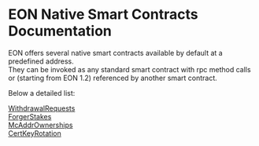 # EON Native Smart Contracts Documentation

EON offers several native smart contracts available by default at a predefined address.  
They can be invoked as any standard smart contract with rpc method calls or (starting from EON 1.2) referenced by another smart contract.

Below a detailed list:

[WithdrawalRequests](/doc/nativesc/contracts/WithdrawalRequests.md)  
[ForgerStakes](/doc/nativesc/contracts/ForgerStakes.md)  
[McAddrOwnerships](/doc/nativesc/contracts/McAddrOwnership.md)  
[CertKeyRotation](/doc/nativesc/contracts/CertKeyRotation.md)  




